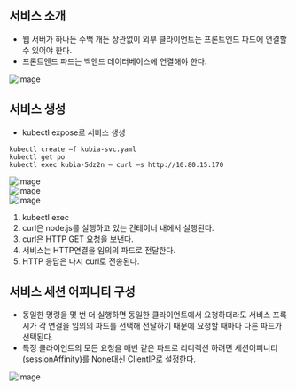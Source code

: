## 서비스 소개
- 웹 서버가 하나든 수백 개든 상관없이 외부 클라이언트는 프론트엔드 파드에 연결할 수 있어야 한다.
- 프론트엔드 파드는 백엔드 데이터베이스에 연결해야 한다.

![image](https://user-images.githubusercontent.com/81672260/161502503-ec70777f-d86a-4583-ac8a-09e79b4ecd2d.png)

## 서비스 생성

- kubectl expose로 서비스 생성

```
kubectl create –f kubia-svc.yaml
kubectl get po
kubectl exec kubia-5dz2n – curl –s http://10.80.15.170
```

![image](https://user-images.githubusercontent.com/81672260/161507928-abafd268-d53b-4a0f-b36c-715a0a82a668.png)  
![image](https://user-images.githubusercontent.com/81672260/161507942-4b2dbe40-89a7-4ff9-9106-fca0ef8b01e1.png)  
![image](https://user-images.githubusercontent.com/81672260/161507960-a2e1f837-8fd5-49b9-92d9-759f548d1369.png)  

1. kubectl exec
2. curl은 node.js를 실행하고 있는 컨테이너 내에서 실행된다.
3. curl은 HTTP GET 요청을 보낸다.
4. 서비스는 HTTP연결을 임의의 파드로 전달한다.
5. HTTP 응답은 다시 curl로 전송된다.

## 서비스 세션 어피니티 구성
- 동일한 명령을 몇 번 더 실행하면 동일한 클라이언트에서 요청하더라도 서비스 프록시가 각 연결을 임의의 파드를 선택해 전달하기 때문에 요청할 때마다 다른 파드가 선택된다.
- 특정 클라이언트의 모든 요청을 매번 같은 파드로 리디렉션 하려면 세션어피니티(sessionAffinity)를 None대신 ClientIP로 설정한다.

![image](https://user-images.githubusercontent.com/81672260/161509411-a52f44cb-5c5e-4061-9d39-f1344efe4735.png)



